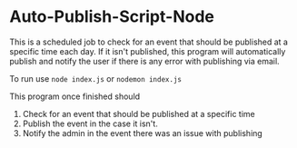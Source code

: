 # Auto-Publish-Script-Node
This is a scheduled job to check for an event that should be published at a specific
time each day. If it isn't published, this program will automatically publish and
notify the user if there is any error with publishing via email.

To run use 
`node index.js` or `nodemon index.js`

This program once finished should
1. Check for an event that should be published at a specific time
2. Publish the event in the case it isn't.
3. Notify the admin in the event there was an issue with publishing
